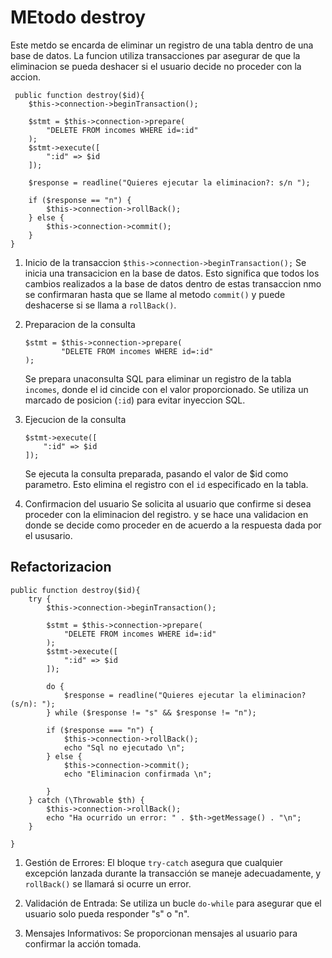 # MEtodo destroy

Este metdo se encarda de eliminar un registro de una tabla dentro de una base de datos. La funcion utiliza transacciones par asegurar de que la eliminacion se pueda deshacer si el usuario decide no proceder con la accion.

```
 public function destroy($id){
    $this->connection->beginTransaction();
    
    $stmt = $this->connection->prepare(
        "DELETE FROM incomes WHERE id=:id"
    );
    $stmt->execute([
        ":id" => $id
    ]);

    $response = readline("Quieres ejecutar la eliminacion?: s/n ");
    
    if ($response == "n") {
        $this->connection->rollBack();
    } else {
        $this->connection->commit();
    }
}
```
1. Inicio de la transaccion
    `$this->connection->beginTransaction();`
    Se inicia una transacicion en la base de datos. Esto significa que todos los cambios realizados a la base de datos dentro de estas transaccion nmo se confirmaran hasta que se llame al metodo `commit()` y puede deshacerse si se llama a `rollBack()`.
2. Preparacion de la consulta
    ```
    $stmt = $this->connection->prepare(
            "DELETE FROM incomes WHERE id=:id"
    );
    ```
    Se prepara unaconsulta SQL para eliminar un registro de la tabla `incomes`, donde el id cincide con el valor proporcionado. Se utiliza un marcado de posicion (`:id`) para evitar inyeccion SQL.

3. Ejecucion de la consulta
    ```
    $stmt->execute([
        ":id" => $id
    ]);
    ```
    Se ejecuta la consulta preparada, pasando el valor de $id como parametro. Esto elimina el registro con el `id` especificado en la tabla.
4. Confirmacion del usuario
    Se solicita al usuario que confirme si desea proceder con la eliminacion del registro. y se hace una validacion en donde se decide como proceder en de acuerdo a la respuesta dada por el ususario.

## Refactorizacion

```
public function destroy($id){
    try {
        $this->connection->beginTransaction();
    
        $stmt = $this->connection->prepare(
            "DELETE FROM incomes WHERE id=:id"
        );
        $stmt->execute([
            ":id" => $id
        ]);

        do {
            $response = readline("Quieres ejecutar la eliminacion? (s/n): ");
        } while ($response != "s" && $response != "n");
        
        if ($response === "n") {
            $this->connection->rollBack();
            echo "Sql no ejecutado \n";
        } else {
            $this->connection->commit();
            echo "Eliminacion confirmada \n";

        }
    } catch (\Throwable $th) {
        $this->connection->rollBack();
        echo "Ha ocurrido un error: " . $th->getMessage() . "\n";
    }
    
}
```
1. Gestión de Errores: El bloque `try-catch` asegura que cualquier excepción lanzada durante la transacción se maneje adecuadamente, y `rollBack()` se llamará si ocurre un error.

2. Validación de Entrada: Se utiliza un bucle `do-while` para asegurar que el usuario solo pueda responder "s" o "n".

3. Mensajes Informativos: Se proporcionan mensajes al usuario para confirmar la acción tomada.